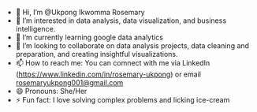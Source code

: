 - 👋 Hi, I’m @Ukpong Ikwomma Rosemary
- 👀 I’m interested in data analysis, data visualization, and business intelligence.
- 🌱 I’m currently learning google data analytics 
- 💞️ I’m looking to collaborate on data analysis projects, data cleaning and preparation, and creating insightful visualizations.
- 📫 How to reach me: You can comnect with me via LinkedIn (https://www.linkedin.com/in/rosemary-ukpong) or email rosemaryukpong001@gmail.com
- 😄 Pronouns: She/Her
- ⚡ Fun fact: I love solving complex problems and licking ice-cream 

<!---
UkpongIkwommaRosemary/UkpongIkwommaRosemary is a ✨ special ✨ repository because its `README.md` (this file) appears on your GitHub profile.
You can click the Preview link to take a look at your changes.
--->
